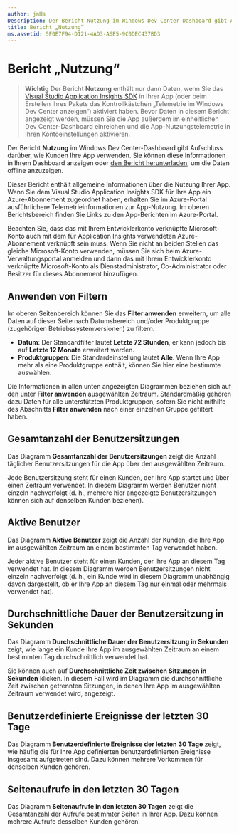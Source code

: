 ```yaml
---
author: jnHs
Description: Der Bericht Nutzung im Windows Dev Center-Dashboard gibt Aufschluss darüber, wie Kunden Ihre App verwenden.
title: Bericht „Nutzung“
ms.assetid: 5F0E7F94-D121-4AD3-A6E5-9C0DEC437BD3
---
```


# Bericht „Nutzung“


> **Wichtig**  Der Bericht **Nutzung** enthält nur dann Daten, wenn Sie das [Visual Studio Application Insights SDK](http://go.microsoft.com/fwlink/?LinkId=615086) in Ihrer App (oder beim Erstellen Ihres Pakets das Kontrollkästchen „Telemetrie im Windows Dev Center anzeigen“) aktiviert haben. Bevor Daten in diesem Bericht angezeigt werden, müssen Sie die App außerdem im einheitlichen Dev Center-Dashboard einreichen und die App-Nutzungstelemetrie in Ihren Kontoeinstellungen aktivieren.

Der Bericht **Nutzung** im Windows Dev Center-Dashboard gibt Aufschluss darüber, wie Kunden Ihre App verwenden. Sie können diese Informationen in Ihrem Dashboard anzeigen oder [den Bericht herunterladen](download-analytic-reports.md), um die Daten offline anzuzeigen.

Dieser Bericht enthält allgemeine Informationen über die Nutzung Ihrer App. Wenn Sie dem Visual Studio Application Insights SDK für Ihre App ein Azure-Abonnement zugeordnet haben, erhalten Sie im Azure-Portal ausführlichere Telemetrieinformationen zur App-Nutzung. Im oberen Berichtsbereich finden Sie Links zu den App-Berichten im Azure-Portal.

Beachten Sie, dass das mit Ihrem Entwicklerkonto verknüpfte Microsoft-Konto auch mit dem für Application Insights verwendeten Azure-Abonnement verknüpft sein muss. Wenn Sie nicht an beiden Stellen das gleiche Microsoft-Konto verwenden, müssen Sie sich beim Azure-Verwaltungsportal anmelden und dann das mit Ihrem Entwicklerkonto verknüpfte Microsoft-Konto als Dienstadministrator, Co-Administrator oder Besitzer für dieses Abonnement hinzufügen.

## Anwenden von Filtern


Im oberen Seitenbereich können Sie das **Filter anwenden** erweitern, um alle Daten auf dieser Seite nach Datumsbereich und/oder Produktgruppe (zugehörigen Betriebssystemversionen) zu filtern.

-   **Datum**: Der Standardfilter lautet **Letzte 72 Stunden**, er kann jedoch bis auf **Letzte 12 Monate** erweitert werden.
-   **Produktgruppen**: Die Standardeinstellung lautet **Alle**. Wenn Ihre App mehr als eine Produktgruppe enthält, können Sie hier eine bestimmte auswählen.

Die Informationen in allen unten angezeigten Diagrammen beziehen sich auf den unter **Filter anwenden** ausgewählten Zeitraum. Standardmäßig gehören dazu Daten für alle unterstützten Produktgruppen, sofern Sie nicht mithilfe des Abschnitts **Filter anwenden** nach einer einzelnen Gruppe gefiltert haben.

## Gesamtanzahl der Benutzersitzungen


Das Diagramm **Gesamtanzahl der Benutzersitzungen** zeigt die Anzahl täglicher Benutzersitzungen für die App über den ausgewählten Zeitraum.

Jede Benutzersitzung steht für einen Kunden, der Ihre App startet und über einen Zeitraum verwendet. In diesem Diagramm werden Benutzer nicht einzeln nachverfolgt (d. h., mehrere hier angezeigte Benutzersitzungen können sich auf denselben Kunden beziehen).

## Aktive Benutzer


Das Diagramm **Aktive Benutzer** zeigt die Anzahl der Kunden, die Ihre App im ausgewählten Zeitraum an einem bestimmten Tag verwendet haben.

Jeder aktive Benutzer steht für einen Kunden, der Ihre App an diesem Tag verwendet hat. In diesem Diagramm werden Benutzersitzungen nicht einzeln nachverfolgt (d. h., ein Kunde wird in diesem Diagramm unabhängig davon dargestellt, ob er Ihre App an diesem Tag nur einmal oder mehrmals verwendet hat).

## Durchschnittliche Dauer der Benutzersitzung in Sekunden


Das Diagramm **Durchschnittliche Dauer der Benutzersitzung in Sekunden** zeigt, wie lange ein Kunde Ihre App im ausgewählten Zeitraum an einem bestimmten Tag durchschnittlich verwendet hat.

Sie können auch auf **Durchschnittliche Zeit zwischen Sitzungen in Sekunden** klicken. In diesem Fall wird im Diagramm die durchschnittliche Zeit zwischen getrennten Sitzungen, in denen Ihre App im ausgewählten Zeitraum verwendet wird, angezeigt.

## Benutzerdefinierte Ereignisse der letzten 30 Tage


Das Diagramm **Benutzerdefinierte Ereignisse der letzten 30 Tage** zeigt, wie häufig die für Ihre App definierten benutzerdefinierten Ereignisse insgesamt aufgetreten sind. Dazu können mehrere Vorkommen für denselben Kunden gehören.

## Seitenaufrufe in den letzten 30 Tagen


Das Diagramm **Seitenaufrufe in den letzten 30 Tagen** zeigt die Gesamtanzahl der Aufrufe bestimmter Seiten in Ihrer App. Dazu können mehrere Aufrufe desselben Kunden gehören.

 

 






<!--HONumber=May16_HO2-->


